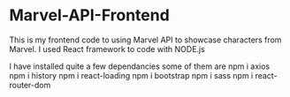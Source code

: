 # Marvel-API-Frontend
This is my frontend code to using Marvel API to showcase characters from Marvel. 
I used React framework to code with NODE.js

I have installed quite a few dependancies some of them are
npm i axios
npm i history
npm i react-loading
npm i bootstrap
npm i sass
npm i react-router-dom

